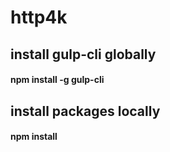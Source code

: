 # http4k

## install gulp-cli globally

#### npm install -g gulp-cli

## install packages locally

#### npm install
